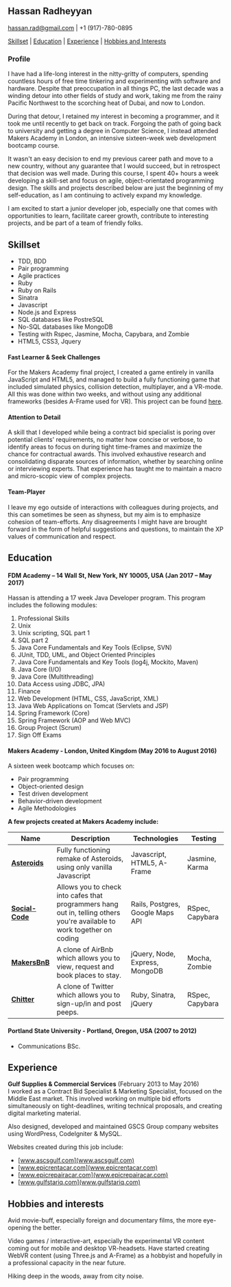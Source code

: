 ## Hassan Radheyyan

hassan.rad@gmail.com | +1 (917)-780-0895

[Skillset](#Skillset) | [Education](#Education) | [Experience](#Experience) | [Hobbies and Interests](#Hobbies)

### Profile

I have had a life-long interest in the nitty-gritty of computers, spending countless hours of free time tinkering and experimenting with software and hardware. Despite that preoccupation in all things PC, the last decade was a winding detour into other fields of study and work, taking me from the rainy Pacific Northwest to the scorching heat of Dubai, and now to London.

During that detour, I retained my interest in becoming a programmer, and it took me until recently to get back on track. Forgoing the path of going back to university and getting a degree in Computer Science, I instead attended Makers Academy in London, an intensive sixteen-week web development bootcamp course.

It wasn't an easy decision to end my previous career path and move to a new country, without any guarantee that I would succeed, but in retrospect that decision was well made. During this course, I spent 40+ hours a week developing a skill-set and focus on agile, object-orientated programming design. The skills and projects described below are just the beginning of my self-education, as I am continuing to actively expand my knowledge.

I am excited to start a junior developer job, especially one that comes with opportunities to learn, facilitate career growth, contribute to interesting projects, and be part of a team of friendly folks.

## <a name="Skillset">Skillset</a>

  - TDD, BDD
  - Pair programming
  - Agile practices
  - Ruby
  - Ruby on Rails
  - Sinatra
  - Javascript
  - Node.js and Express
  - SQL databases like PostreSQL
  - No-SQL databases like MongoDB
  - Testing with Rspec, Jasmine, Mocha, Capybara, and Zombie
  - HTML5, CSS3, Jquery

#### Fast Learner & Seek Challenges

For the Makers Academy final project, I created a game entirely in vanilla JavaScript and HTML5, and managed to build a fully functioning game that included simulated physics, collision detection, multiplayer, and a VR-mode. All this was done within two weeks, and without using any additional frameworks (besides A-Frame used for VR). This project can be found [here](http://makeroids.herokuapp.com/).

#### Attention to Detail

A skill that I developed while being a contract bid specialist is poring over potential clients' requirements, no matter how concise or verbose, to identify areas to focus on during tight time-frames and maximize the chance for contractual awards. This involved exhaustive research and consolidating disparate sources of information, whether by searching online or interviewing experts. That experience has taught me to maintain a macro and micro-scopic view of complex projects.

#### Team-Player

I leave my ego outside of interactions with colleagues during projects, and this can sometimes be seen as shyness, but my aim is to emphasize cohesion of team-efforts. Any disagreements I might have are brought forward in the form of helpful suggestions and questions, to maintain the XP values of communication and respect.

## <a name="Education">Education</a>

#### FDM Academy – 14 Wall St, New York, NY 10005, USA (Jan 2017 – May 2017)

Hassan is attending a 17 week Java Developer program.
This program includes the following modules:

1. Professional Skills
2. Unix
3. Unix scripting, SQL part 1
4. SQL part 2
5. Java Core Fundamentals and Key Tools (Eclipse, SVN)
6. JUnit, TDD, UML, and Object Oriented Principles
7. Java Core Fundamentals and Key Tools (log4j, Mockito, Maven)
8. Java Core (I/O)
9. Java Core (Multithreading)
10. Data Access using JDBC, JPA)
11. Finance
12. Web Development (HTML, CSS, JavaScript, XML)
13. Java Web Applications on Tomcat (Servlets and JSP)
14. Spring Framework (Core)
15. Spring Framework (AOP and Web MVC)
16. Group Project (Scrum)
17. Sign Off Exams

#### Makers Academy - London, United Kingdom (May 2016 to August 2016)

A sixteen week bootcamp which focuses on:
* Pair programming
* Object-oriented design
* Test driven development
* Behavior-driven development
* Agile Methodologies

**A few projects created at Makers Academy include:**

| Name | Description | Technologies | Testing |
|------|-------------|--------------|---------|
|[**Asteroids**](https://github.com/hassanrad/Asteroids)| Fully functioning remake of Asteroids, using only vanilla Javascript | Javascript, HTML5, A-Frame | Jasmine, Karma |
|[**Social-Code**](https://github.com/hassanrad/social-code)| Allows you to check into cafes that programmers hang out in, telling others you're available to work together on coding | Rails, Postgres, Google Maps API | RSpec, Capybara |
|[**MakersBnB**](https://github.com/hassanrad/makersbnb)| A clone of AirBnb which allows you to view, request and book places to stay. | jQuery, Node, Express, MongoDB | Mocha, Zombie |
|[**Chitter**](https://github.com/hassanrad/chitter-challenge)| A clone of Twitter which allows you to sign-up/in and post peeps. | Ruby, Sinatra, jQuery | RSpec, Capybara |

#### Portland State University - Portland, Oregon, USA (2007 to 2012)

* Communications BSc.

## <a name="Experience">Experience</a>

**Gulf Supplies & Commercial Services** (February 2013 to May 2016)  
I worked as a Contract Bid Specialist & Marketing Specialist, focused on the Middle East market. This involved working on multiple bid efforts simultaneously on tight-deadlines, writing technical proposals, and creating digital marketing material.

Also designed, developed and maintained GSCS Group company websites using WordPress, CodeIgniter & MySQL.

Websites created during this job include: 
* [www.ascsgulf.com](www.ascsgulf.com)
* [www.epicrentacar.com](www.epicrentacar.com)
* [www.epicrepairacar.com](www.epicrepairacar.com)
* [www.gulfstariq.com](www.gulfstariq.com)

## <a name="Hobbies">Hobbies and interests</a>

Avid movie-buff, especially foreign and documentary films, the more eye-opening the better.

Video games / interactive-art, especially the experimental VR content coming out for mobile and desktop VR-headsets. Have started creating WebVR content (using Three.js and A-Frame) as a hobbyist and hopefully in a professional capacity in the near future.

Hiking deep in the woods, away from city noise.

